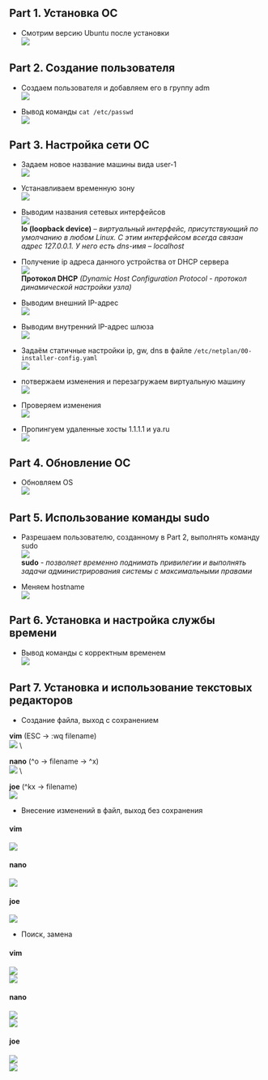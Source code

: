 ## Part 1. Установка ОС

- Смотрим версию Ubuntu после установки \
![](images/task-1.1.png)

## Part 2. Создание пользователя

- Создаем пользователя и добавляем его в группу adm \
![](images/task-2.1.png)

- Вывод команды ``cat /etc/passwd`` \
![](images/task-2.2.png)

## Part 3. Настройка сети ОС

- Задаем новое название машины вида user-1 \
![](images/task-3.1.png)

- Устанавливаем временную зону \
![](images/task-3.2.png)

- Выводим названия сетевых интерфейсов \
![](images/task-3.3.png) \
**lo (loopback device)** – *виртуальный интерфейс, присутствующий по умолчанию в любом Linux. С этим интерфейсом всегда связан адрес 127.0.0.1. У него есть dns-имя – localhost*

- Получение ip адреса данного устройства от DHCP сервера \
![](images/task-3.4.png) \
**Протокол DHCP** *(Dynamic Host Configuration Protocol - протокол динамической настройки узла)*

- Выводим внешний IP-адрес \
![](images/task-3.5.png)

- Выводим внутренний IP-адрес шлюза \
![](images/task-3.6.png)

- Задаём статичные настройки ip, gw, dns в файле ``/etc/netplan/00-installer-config.yaml`` \
![](images/task-3.7.png)

- потвержаем изменения и перезагружаем виртуальную машину \
![](images/task-3.8.png)

- Проверяем изменения \
![](images/task-3.9.png)

- Пропингуем удаленные хосты 1.1.1.1 и ya.ru \
![](images/task-3.10.png)

## Part 4. Обновление ОС

- Обновляем OS \
![](images/task-4.1.png)

## Part 5. Использование команды sudo

- Разрешаем пользователю, созданному в Part 2, выполнять команду sudo \
![](images/task-5.1.png) \
**sudo** - *позволяет временно поднимать привилегии и выполнять задачи администрирования системы с максимальными правами*

- Меняем hostname \
![](images/task-5.2.png)

## Part 6. Установка и настройка службы времени

- Вывод команды с корректным временем \
![](images/task-6.1.png)

## Part 7. Установка и использование текстовых редакторов 

- Создание файла, выход с сохранением 

**vim** (ESC -> :wq filename) \
![](images/task-7.1.png) \

**nano** (^o -> filename -> ^x) \
![](images/task-7.2.png) \

**joe** (^kx -> filename)\
![](images/task-7.3.png)

- Внесение изменений в файл, выход без сохранения 
#### **vim**
![](images/task-7.4.png)
#### **nano**
![](images/task-7.5.png)
#### **joe**
![](images/task-7.6.png)

- Поиск, замена
#### **vim**
![](images/task-7.7.png) \
![](images/task-7.8.png)
#### **nano**
![](images/task-7.9.png) \
![](images/task-7.10.png)
#### **joe**
![](images/task-7.11.png) \
![](images/task-7.12.png) 